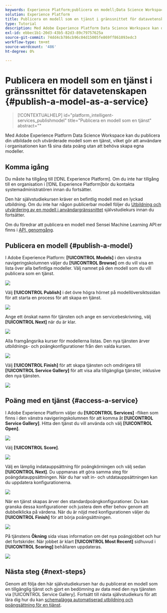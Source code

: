 ```yaml
---
keywords: Experience Platform;publicera en modell;Data Science Workspace;populära ämnen;göra en tjänst
solution: Experience Platform
title: Publicera en modell som en tjänst i gränssnittet för datavetenskapen
type: Tutorial
description: Med Adobe Experience Platform Data Science Workspace kan du publicera din utbildade och utvärderade modell som en tjänst, vilket gör att användare i organisationen kan få sina data poäng utan att behöva skapa egna modeller.
exl-id: ebbec1b1-20d3-43b5-82d3-89c79757625a
source-git-commit: 74dd4cb786cb96c04d15005fe869ff861093edc3
workflow-type: tm+mt
source-wordcount: '486'
ht-degree: 0%

---
```


# Publicera en modell som en tjänst i gränssnittet för datavetenskapen {#publish-a-model-as-a-service}

>[!CONTEXTUALHELP]
>id="platform_intelligent-services_publishmodel"
>title="Publicera en modell som en tjänst"
>abstract=""

Med Adobe Experience Platform Data Science Workspace kan du publicera din utbildade och utvärderade modell som en tjänst, vilket gör att användare i organisationen kan få sina data poäng utan att behöva skapa egna modeller.

## Komma igång

Du måste ha tillgång till [!DNL Experience Platform]. Om du inte har tillgång till en organisation i [!DNL Experience Platform]bör du kontakta systemadministratören innan du fortsätter.

Den här självstudiekursen kräver en befintlig modell med en lyckad utbildning. Om du inte har någon publicerbar modell följer du [Utbildning och utvärdering av en modell i användargränssnittet](./train-evaluate-model-ui.md) självstudiekurs innan du fortsätter.

Om du föredrar att publicera en modell med Sensei Machine Learning API:er finns i [API, genomgång](./publish-model-service-api.md).

## Publicera en modell {#publish-a-model}

I Adobe Experience Platform: **[!UICONTROL Models]** i den vänstra navigeringskolumnen väljer du **[!UICONTROL Browse]** om du vill visa en lista över alla befintliga modeller. Välj namnet på den modell som du vill publicera som en tjänst.

![](../images/models-recipes/publish-model/browse_model.png)

Välj **[!UICONTROL Publish]** i det övre högra hörnet på modellöversiktssidan för att starta en process för att skapa en tjänst.

![](../images/models-recipes/publish-model/view_training.png)

Ange ett önskat namn för tjänsten och ange en servicebeskrivning, välj **[!UICONTROL Next]** när du är klar.

![](../images/models-recipes/publish-model/configure_training.png)

Alla framgångsrika kurser för modellerna listas. Den nya tjänsten ärver utbildnings- och poängkonfigurationer från den valda kursen.

![](../images/models-recipes/publish-model/select_training_run.png)

Välj **[!UICONTROL Finish]** för att skapa tjänsten och omdirigera till **[!UICONTROL Service Gallery]** för att visa alla tillgängliga tjänster, inklusive den nya tjänsten.

![](../images/models-recipes/publish-model/service_gallery.png)

## Poäng med en tjänst {#access-a-service}

I Adobe Experience Platform väljer du **[!UICONTROL Services]** -fliken som finns i den vänstra navigeringskolumnen för att komma åt **[!UICONTROL Service Gallery]**. Hitta den tjänst du vill använda och välj **[!UICONTROL Open]**.

![](../images/models-recipes/publish-model/open_service.png)

Välj **[!UICONTROL Score]**.

![](../images/models-recipes/publish-model/score_service.png)

Välj en lämplig indatauppsättning för poängkörningen och välj sedan **[!UICONTROL Next]**. Du uppmanas att göra samma steg för poängdatauppsättningen. När du har valt in- och utdatauppsättningen kan du uppdatera konfigurationerna.

![](../images/models-recipes/publish-model/select_datasets.png)

När en tjänst skapas ärver den standardpoängkonfigurationer. Du kan granska dessa konfigurationer och justera dem efter behov genom att dubbelklicka på värdena. När du är nöjd med konfigurationen väljer du **[!UICONTROL Finish]** för att börja poängsättningen.

![](../images/models-recipes/publish-model/scoring_configs.png)

På tjänstens **Ökning** sida visas information om det nya poängjobbet och hur det fortskrider. När jobbet är klart **[!UICONTROL Most Recent]** sidhuvud i **[!UICONTROL Scoring]** behållaren uppdateras.

![](../images/models-recipes/publish-model/pending_scoring.png)

## Nästa steg {#next-steps}

Genom att följa den här självstudiekursen har du publicerat en modell som en tillgänglig tjänst och gjort en bedömning av data med den nya tjänsten via [!UICONTROL Service Gallery]. Fortsätt till nästa självstudiekurs för att lära dig hur du kan [schemalägga automatiserad utbildning och poängsättning för en tjänst](./schedule-models-ui.md).
